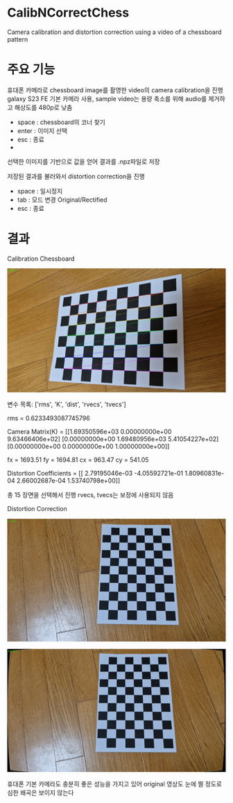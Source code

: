# CalibNCorrectChess
Camera calibration and distortion correction using a video of a chessboard pattern

# 주요 기능

휴대폰 카메라로 chessboard image를 촬영한 video의 camera calibration을 진행
galaxy S23 FE 기본 카메라 사용, sample video는 용량 축소를 위해 audio를 제거하고 해상도를 480p로 낮춤

- space : chessboard의 코너 찾기
- enter : 이미지 선택
- esc : 종료
- 
선택한 이미지를 기반으로 값을 얻어 결과를 .npz파일로 저장

저장된 결과를 불러와서 distortion correction을 진행

- space : 일시정지
- tab : 모드 변경 Original/Rectified
- esc : 종료

# 결과

Calibration Chessboard

![calibration](./data/images/calibration.png)

변수 목록: ['rms', 'K', 'dist', 'rvecs', 'tvecs']

rms = 0.6233493087745796

Camera Matrix(K) =
[[1.69350596e+03 0.00000000e+00 9.63466406e+02]
 [0.00000000e+00 1.69480956e+03 5.41054227e+02]
 [0.00000000e+00 0.00000000e+00 1.00000000e+00]]

fx = 1693.51 fy = 1694.81 cx = 963.47 cy = 541.05

Distortion Coefficients =
[[ 2.79195046e-03 -4.05592721e-01  1.80960831e-04  2.66002687e-04
   1.53740798e+00]]

총 15 장면을 선택해서 진행
rvecs, tvecs는 보정에 사용되지 않음

Distortion Correction

![original](./data/images/original.png)

![rectified](./data/images/rectified.png)

휴대폰 기본 카메라도 충분히 좋은 성능을 가지고 있어 original 영상도 눈에 띌 정도로 심한 왜곡은 보이지 않는다
